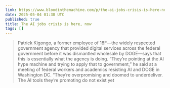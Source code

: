 ```yaml
---
link: https://www.bloodinthemachine.com/p/the-ai-jobs-crisis-is-here-now
date: 2025-05-04 01:38 UTC
published: true
title: The AI jobs crisis is here, now
tags: []
---
```


> Patrick Kigongo, a former employee of 18F—the widely respected government agency that provided digital services across the federal government before it was dismantled wholesale by DOGE—says that this is essentially what the agency is doing. “They’re pointing at the AI hype machine and trying to apply that to government,” he said at a meeting of federal workers and academics resisting AI and DOGE in Washington DC. “They’re overpromising and doomed to underdeliver. The AI tools they’re promoting do not exist yet

